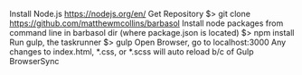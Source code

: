 Install Node.js
	https://nodejs.org/en/
Get Repository
	$> git clone https://github.com/matthewmcollins/barbasol
Install node packages
	from command line in barbasol dir (where package.json is located)
	$> npm install
Run gulp, the taskrunner
	$> gulp
Open Browser, go to localhost:3000
	Any changes to index.html, *.css, or *.scss will auto reload b/c of Gulp BrowserSync